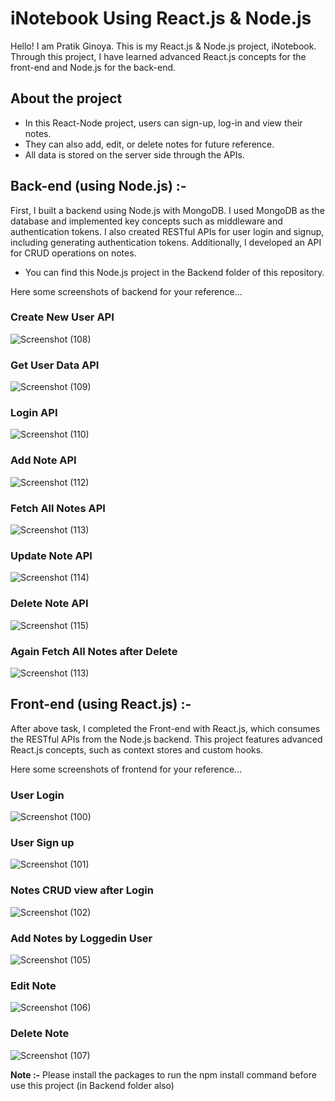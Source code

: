 # iNotebook Using React.js & Node.js

Hello! I am Pratik Ginoya. This is my React.js & Node.js project, iNotebook. Through this project, I have learned advanced React.js concepts for the front-end and Node.js for the back-end.

## About the project

- In this React-Node project, users can sign-up, log-in and view their notes.
- They can also add, edit, or delete notes for future reference.
- All data is stored on the server side through the APIs.

## Back-end (using Node.js) :-
First, I built a backend using Node.js with MongoDB. I used MongoDB as the database and implemented key concepts such as middleware and authentication tokens. I also created RESTful APIs for user login and signup, including generating authentication tokens. Additionally, I developed an API for CRUD operations on notes.
- You can find this Node.js project in the Backend folder of this repository.
  
Here some screenshots of backend for your reference...

### Create New User API

![Screenshot (108)](https://github.com/user-attachments/assets/ea63302c-e9e0-4f0b-90d9-527914f31d0b)

### Get User Data API

![Screenshot (109)](https://github.com/user-attachments/assets/2221c782-63e5-411f-8e67-f05115628a29)

### Login API

![Screenshot (110)](https://github.com/user-attachments/assets/68630322-aacf-4398-8435-be3415a717a6)

### Add Note API

![Screenshot (112)](https://github.com/user-attachments/assets/862d45c0-8b89-481a-9b46-94188414aaa5)

### Fetch All Notes API

![Screenshot (113)](https://github.com/user-attachments/assets/4aa92611-8bb7-4d31-8a51-299441a72487)

### Update Note API

![Screenshot (114)](https://github.com/user-attachments/assets/4b31ea04-159c-41ca-8a7c-a543333d297c)

### Delete Note API

![Screenshot (115)](https://github.com/user-attachments/assets/7c4d8f0a-edb8-4644-b1e3-2aaf7407483b)

### Again Fetch All Notes after Delete

![Screenshot (113)](https://github.com/user-attachments/assets/4c94a7c8-665e-4be3-bdba-f7547422b655)

## Front-end (using React.js) :-
After above task, I completed the Front-end with React.js, which consumes the RESTful APIs from the Node.js backend. This project features advanced React.js concepts, such as context stores and custom hooks.
  
Here some screenshots of frontend for your reference...

### User Login

![Screenshot (100)](https://github.com/user-attachments/assets/cd79a921-c547-4881-8ed7-11745c174562)

### User Sign up

![Screenshot (101)](https://github.com/user-attachments/assets/ed581f33-be41-4293-bbd8-486feb1937d2)

### Notes CRUD view after Login

![Screenshot (102)](https://github.com/user-attachments/assets/2bd350b4-9697-4599-b417-d89945b06256)

### Add Notes by Loggedin User

![Screenshot (105)](https://github.com/user-attachments/assets/79203120-cbff-4bf4-b0db-eb7fc8991277)

### Edit Note

![Screenshot (106)](https://github.com/user-attachments/assets/6d32687c-1469-4bb3-9471-5487376d2597)

### Delete Note

![Screenshot (107)](https://github.com/user-attachments/assets/e43d6c9e-b20b-4e50-ae7c-4841ad591955)



**Note :-** Please install the packages to run the npm install command before use this project (in Backend folder also)
